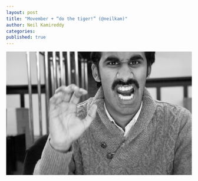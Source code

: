 ```yaml
---
layout: post
title: "Movember + “do the tiger!” (@neilkam)"
author: Neil Kamireddy
categories:
published: true
---
```


![rawr](/assets/tumblr_mdhmmzlicu1rtmj3po1_1280.jpg)

